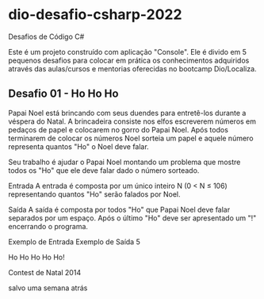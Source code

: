 # dio-desafio-csharp-2022
Desafios de Código C#

Este é um projeto construído com aplicação "Console". Ele é divido em 5 pequenos desafios para colocar em prática os conhecimentos adquiridos através das aulas/cursos e mentorias oferecidas no bootcamp Dio/Localiza.

## Desafio 01 - Ho Ho Ho


Papai Noel está brincando com seus duendes para entretê-los durante a véspera do Natal. A brincadeira consiste nos elfos escreverem números em pedaços de papel e colocarem no gorro do Papai Noel. Após todos terminarem de colocar os números Noel sorteia um papel e aquele número representa quantos "Ho" o Noel deve falar.

Seu trabalho é ajudar o Papai Noel montando um problema que mostre todos os "Ho" que ele deve falar dado o número sorteado.

Entrada
A entrada é composta por um único inteiro N (0 < N ≤ 106) representando quantos "Ho" serão falados por Noel.

Saída
A saída é composta por todos "Ho" que Papai Noel deve falar separados por um espaço. Após o último "Ho" deve ser apresentado um "!" encerrando o programa.

 
Exemplo de Entrada	Exemplo de Saída
5

Ho Ho Ho Ho Ho!

 
Contest de Natal 2014



 salvo uma semana atrás


